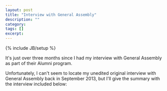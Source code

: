 ```yaml
---
layout: post
title: "Interview with General Assembly"
description: ""
category: 
tags: []
excerpt: 
---
```

{% include JB/setup %}

It's just over three months since I had my interview with General Assembly as part of their Alumni program.

Unfortunately, I can't seem to locate my unedited original interview with General Assembly back in September 2013, but I'll give the summary with the interview included below:




